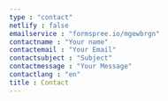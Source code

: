 ```yaml
---
type : "contact"
netlify : false
emailservice : "formspree.io/mgewbrgn"
contactname : "Your name"
contactemail : "Your Email"
contactsubject : "Subject"
contactmessage : "Your Message"
contactlang : "en"
title : Contact
---
```

